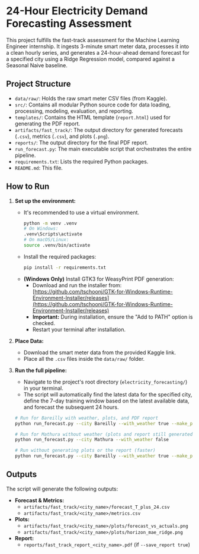 # 24-Hour Electricity Demand Forecasting Assessment

This project fulfills the fast-track assessment for the Machine Learning Engineer internship. It ingests 3-minute smart meter data, processes it into a clean hourly series, and generates a 24-hour-ahead demand forecast for a specified city using a Ridge Regression model, compared against a Seasonal Naive baseline.

## Project Structure

- `data/raw/`: Holds the raw smart meter CSV files (from Kaggle).
- `src/`: Contains all modular Python source code for data loading, processing, modeling, evaluation, and reporting.
- `templates/`: Contains the HTML template (`report.html`) used for generating the PDF report.
- `artifacts/fast_track/`: The output directory for generated forecasts (`.csv`), metrics (`.csv`), and plots (`.png`).
- `reports/`: The output directory for the final PDF report.
- `run_forecast.py`: The main executable script that orchestrates the entire pipeline.
- `requirements.txt`: Lists the required Python packages.
- `README.md`: This file.

## How to Run

1.  **Set up the environment:**
    * It's recommended to use a virtual environment.
        ```bash
        python -m venv .venv
        # On Windows:
        .venv\Scripts\activate
        # On macOS/Linux:
        source .venv/bin/activate
        ```
    * Install the required packages:
        ```bash
        pip install -r requirements.txt
        ```
    * **(Windows Only)** Install GTK3 for WeasyPrint PDF generation:
        * Download and run the installer from: [https://github.com/tschoonj/GTK-for-Windows-Runtime-Environment-Installer/releases](https://github.com/tschoonj/GTK-for-Windows-Runtime-Environment-Installer/releases)
        * **Important:** During installation, ensure the "Add to PATH" option is checked.
        * Restart your terminal after installation.

2.  **Place Data:**
    * Download the smart meter data from the provided Kaggle link.
    * Place all the `.csv` files inside the `data/raw/` folder.

3.  **Run the full pipeline:**
    * Navigate to the project's root directory (`electricity_forecasting/`) in your terminal.
    * The script will automatically find the latest data for the specified city, define the 7-day training window based on the latest available data, and forecast the subsequent 24 hours.

    ```bash
    # Run for Bareilly with weather, plots, and PDF report
    python run_forecast.py --city Bareilly --with_weather true --make_plots true --save_report true

    # Run for Mathura without weather (plots and report still generated by default)
    python run_forecast.py --city Mathura --with_weather false

    # Run without generating plots or the report (faster)
    python run_forecast.py --city Bareilly --with_weather true --make_plots false --save_report false
    ```

## Outputs

The script will generate the following outputs:

-   **Forecast & Metrics:**
    -   `artifacts/fast_track/<city_name>/forecast_T_plus_24.csv`
    -   `artifacts/fast_track/<city_name>/metrics.csv`
-   **Plots:**
    -   `artifacts/fast_track/<city_name>/plots/forecast_vs_actuals.png`
    -   `artifacts/fast_track/<city_name>/plots/horizon_mae_ridge.png`
-   **Report:**
    -   `reports/fast_track_report_<city_name>.pdf` (if `--save_report true`)